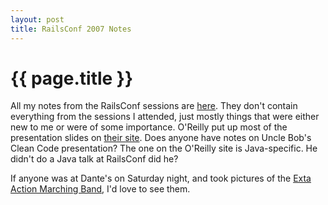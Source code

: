 ```yaml
--- 
layout: post
title: RailsConf 2007 Notes
---
```


{{ page.title }}
================

All my notes from the RailsConf sessions are [here](http://shanesbrain.net/pages/sessions.txt).  They don't contain everything from the sessions I attended, just mostly things that were either new to me or were of some importance.  O'Reilly put up most of the presentation slides on [their site](http://conferences.oreillynet.com/pub/w/51/presentations.html).  Does anyone have notes on Uncle Bob's Clean Code presentation? The one on the O'Reilly site is Java-specific.  He didn't do a Java talk at RailsConf did he?

If anyone was at Dante's on Saturday night, and took pictures of the [Exta Action Marching Band](http://www.extra-action.com/), I'd love to see them.

